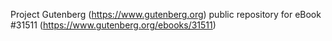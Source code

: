 Project Gutenberg (https://www.gutenberg.org) public repository for eBook #31511 (https://www.gutenberg.org/ebooks/31511)
